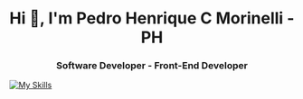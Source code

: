 <h1 align="center">Hi 👋, I'm Pedro Henrique C Morinelli - PH</h1>
<h3 align="center">Software Developer - Front-End Developer</h3>

 
[![My Skills](https://skillicons.dev/icons?i=js,html,css,nextjs,figma,github,typescript,react,redux,vscode,jest,vite,styledcomponents,sass,bootstrap,jquery)](https://skillicons.dev)

